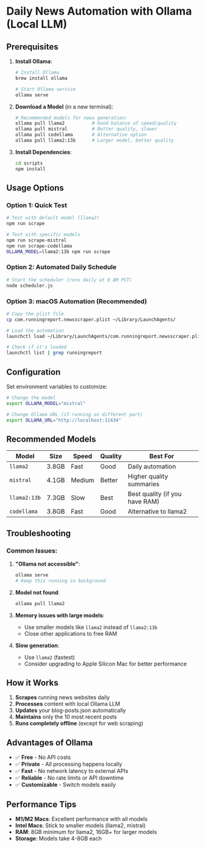 # Daily News Automation with Ollama (Local LLM)

## Prerequisites

1. **Install Ollama**:
   ```bash
   # Install Ollama
   brew install ollama
   
   # Start Ollama service
   ollama serve
   ```

2. **Download a Model** (in a new terminal):
   ```bash
   # Recommended models for news generation:
   ollama pull llama2          # Good balance of speed/quality
   ollama pull mistral         # Better quality, slower
   ollama pull codellama       # Alternative option
   ollama pull llama2:13b      # Larger model, better quality
   ```

3. **Install Dependencies**:
   ```bash
   cd scripts
   npm install
   ```

## Usage Options

### Option 1: Quick Test
```bash
# Test with default model (llama2)
npm run scrape

# Test with specific models
npm run scrape-mistral
npm run scrape-codellama
OLLAMA_MODEL=llama2:13b npm run scrape
```

### Option 2: Automated Daily Schedule
```bash
# Start the scheduler (runs daily at 8 AM PST)
node scheduler.js
```

### Option 3: macOS Automation (Recommended)
```bash
# Copy the plist file
cp com.runningreport.newsscraper.plist ~/Library/LaunchAgents/

# Load the automation
launchctl load ~/Library/LaunchAgents/com.runningreport.newsscraper.plist

# Check if it's loaded
launchctl list | grep runningreport
```

## Configuration

Set environment variables to customize:

```bash
# Change the model
export OLLAMA_MODEL="mistral"

# Change Ollama URL (if running on different port)
export OLLAMA_URL="http://localhost:11434"
```

## Recommended Models

| Model | Size | Speed | Quality | Best For |
|-------|------|-------|---------|----------|
| `llama2` | 3.8GB | Fast | Good | Daily automation |
| `mistral` | 4.1GB | Medium | Better | Higher quality summaries |
| `llama2:13b` | 7.3GB | Slow | Best | Best quality (if you have RAM) |
| `codellama` | 3.8GB | Fast | Good | Alternative to llama2 |

## Troubleshooting

### Common Issues:

1. **"Ollama not accessible"**:
   ```bash
   ollama serve
   # Keep this running in background
   ```

2. **Model not found**:
   ```bash
   ollama pull llama2
   ```

3. **Memory issues with large models**:
   - Use smaller models like `llama2` instead of `llama2:13b`
   - Close other applications to free RAM

4. **Slow generation**:
   - Use `llama2` (fastest)
   - Consider upgrading to Apple Silicon Mac for better performance

## How it Works

1. **Scrapes** running news websites daily
2. **Processes** content with local Ollama LLM
3. **Updates** your blog-posts.json automatically  
4. **Maintains** only the 10 most recent posts
5. **Runs completely offline** (except for web scraping)

## Advantages of Ollama

- ✅ **Free** - No API costs
- ✅ **Private** - All processing happens locally
- ✅ **Fast** - No network latency to external APIs
- ✅ **Reliable** - No rate limits or API downtime
- ✅ **Customizable** - Switch models easily

## Performance Tips

- **M1/M2 Macs**: Excellent performance with all models
- **Intel Macs**: Stick to smaller models (llama2, mistral)
- **RAM**: 8GB minimum for llama2, 16GB+ for larger models
- **Storage**: Models take 4-8GB each
